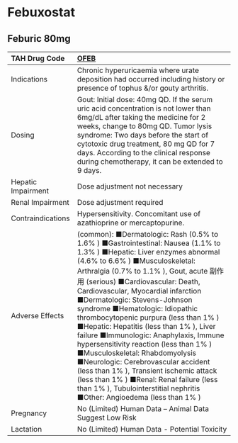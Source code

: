 # Febuxostat

## Feburic 80mg

| TAH Drug Code      | [OFEB](https://www.tahsda.org.tw/drugs/hissearch.php?drug_code=OFEB)                                                                                                                                                                                                                                                                                                                                                                                                                                                                                                                                                                                                                                                                                             |
|:-------------------|:-----------------------------------------------------------------------------------------------------------------------------------------------------------------------------------------------------------------------------------------------------------------------------------------------------------------------------------------------------------------------------------------------------------------------------------------------------------------------------------------------------------------------------------------------------------------------------------------------------------------------------------------------------------------------------------------------------------------------------------------------------------------|
| Indications        | Chronic hyperuricaemia where urate deposition had occurred including history or presence of tophus &/or gouty arthritis.                                                                                                                                                                                                                                                                                                                                                                                                                                                                                                                                                                                                                                         |
| Dosing             | Gout: Initial dose: 40mg QD. If the serum uric acid concentration is not lower than 6mg/dL after taking the medicine for 2 weeks, change to 80mg QD. Tumor lysis syndrome: Two days before the start of cytotoxic drug treatment, 80 mg QD for 7 days. According to the clinical response during chemotherapy, it can be extended to 9 days.                                                                                                                                                                                                                                                                                                                                                                                                                     |
| Hepatic Impairment | Dose adjustment not necessary                                                                                                                                                                                                                                                                                                                                                                                                                                                                                                                                                                                                                                                                                                                                    |
| Renal Impairment   | Dose adjustment required                                                                                                                                                                                                                                                                                                                                                                                                                                                                                                                                                                                                                                                                                                                                         |
| Contraindications  | Hypersensitivity. Concomitant use of azathioprine or mercaptopurine.                                                                                                                                                                                                                                                                                                                                                                                                                                                                                                                                                                                                                                                                                             |
| Adverse Effects    | (common): ■Dermatologic: Rash (0.5% to 1.6% ) ■Gastrointestinal: Nausea (1.1% to 1.3% ) ■Hepatic: Liver enzymes abnormal (4.6% to 6.6% ) ■Musculoskeletal: Arthralgia (0.7% to 1.1% ), Gout, acute 副作用 (serious) ■Cardiovascular: Death, Cardiovascular, Myocardial infarction ■Dermatologic: Stevens-Johnson syndrome ■Hematologic: Idiopathic thrombocytopenic purpura (less than 1% ) ■Hepatic: Hepatitis (less than 1% ), Liver failure ■Immunologic: Anaphylaxis, Immune hypersensitivity reaction (less than 1% ) ■Musculoskeletal: Rhabdomyolysis ■Neurologic: Cerebrovascular accident (less than 1% ), Transient ischemic attack (less than 1% ) ■Renal: Renal failure (less than 1% ), Tubulointerstitial nephritis ■Other: Angioedema (less than 1% ) |
| Pregnancy          | No (Limited) Human Data – Animal Data Suggest Low Risk                                                                                                                                                                                                                                                                                                                                                                                                                                                                                                                                                                                                                                                                                                           |
| Lactation          | No (Limited) Human Data - Potential Toxicity                                                                                                                                                                                                                                                                                                                                                                                                                                                                                                                                                                                                                                                                                                                     |

